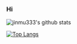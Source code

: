 ### Hi

![jinmu333's github stats](https://github-readme-stats.vercel.app/api?username=jinmu333&show_icons=true&theme=onedark)

[![Top Langs](https://github-readme-stats.vercel.app/api/top-langs/?username=jinmu333&layout=compact&theme=onedark)](https://github.com/anuraghazra/github-readme-stats)


<!--
**jinmu333/jinmu333** is a ✨ _special_ ✨ repository because its `README.md` (this file) appears on your GitHub profile.

Here are some ideas to get you started:

- 🔭 I’m currently working on ...
- 🌱 I’m currently learning ...
- 👯 I’m looking to collaborate on ...
- 🤔 I’m looking for help with ...
- 💬 Ask me about ...
- 📫 How to reach me: ...
- 😄 Pronouns: ...
- ⚡ Fun fact: ...
-->
